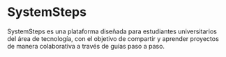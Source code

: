 # SystemSteps
SystemSteps es una plataforma diseñada para estudiantes universitarios del área de tecnología, con el objetivo de compartir y aprender proyectos de manera colaborativa a través de guías paso a paso.
